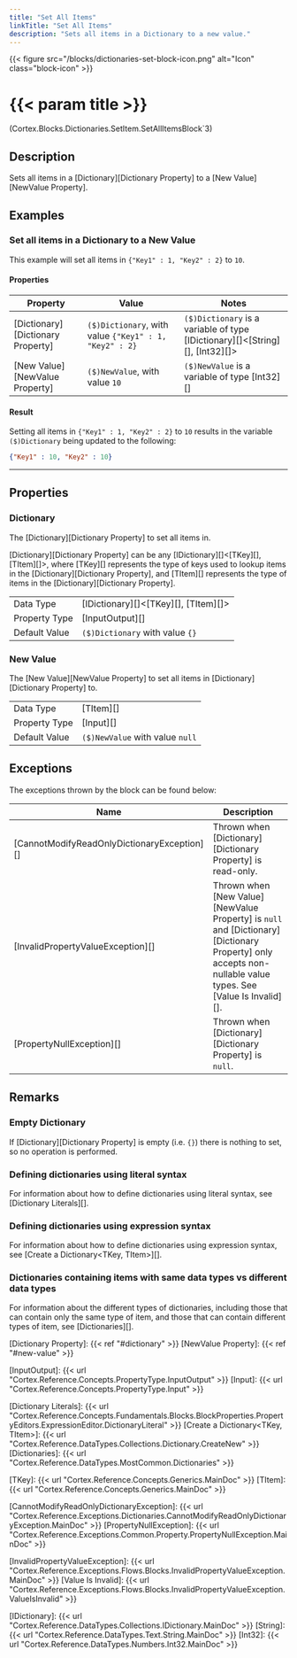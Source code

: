 ```yaml
---
title: "Set All Items"
linkTitle: "Set All Items"
description: "Sets all items in a Dictionary to a new value."
---
```


{{< figure src="/blocks/dictionaries-set-block-icon.png" alt="Icon" class="block-icon" >}}

# {{< param title >}}

<p class="namespace">(Cortex.Blocks.Dictionaries.SetItem.SetAllItemsBlock`3)</p>

## Description

Sets all items in a [Dictionary][Dictionary Property] to a [New Value][NewValue Property].

## Examples

### Set all items in a Dictionary to a New Value

This example will set all items in `{"Key1" : 1, "Key2" : 2}` to `10`.

#### Properties

| Property           | Value                     | Notes                                    |
|--------------------|---------------------------|------------------------------------------|
| [Dictionary][Dictionary Property] | `($)Dictionary`, with value `{"Key1" : 1, "Key2" : 2}` | `($)Dictionary` is a variable of type [IDictionary][]&lt;[String][], [Int32][]&gt; |
| [New Value][NewValue Property] | `($)NewValue`, with value `10` | `($)NewValue` is a variable of type [Int32][] |

#### Result

Setting all items in `{"Key1" : 1, "Key2" : 2}` to `10` results in the variable `($)Dictionary` being updated to the following:

```json
{"Key1" : 10, "Key2" : 10}
```

***

## Properties

### Dictionary

The [Dictionary][Dictionary Property] to set all items in.  

[Dictionary][Dictionary Property] can be any [IDictionary][]&lt;[TKey][], [TItem][]&gt;, where [TKey][] represents the type of keys used to lookup items in the [Dictionary][Dictionary Property], and [TItem][] represents the type of items in the [Dictionary][Dictionary Property].
  
| | |
|--------------------|---------------------------|
| Data Type | [IDictionary][]&lt;[TKey][], [TItem][]&gt; |
| Property Type | [InputOutput][] |
| Default Value | `($)Dictionary` with value `{}` |

### New Value

The [New Value][NewValue Property] to set all items in [Dictionary][Dictionary Property] to.  
  
| | |
|--------------------|---------------------------|
| Data Type | [TItem][] |
| Property Type | [Input][] |
| Default Value | `($)NewValue` with value `null` |

## Exceptions

The exceptions thrown by the block can be found below:

| Name     | Description |
|----------|-------------|
| [CannotModifyReadOnlyDictionaryException][] | Thrown when [Dictionary][Dictionary Property] is read-only. |
| [InvalidPropertyValueException][] | Thrown when [New Value][NewValue Property] is `null` and [Dictionary][Dictionary Property] only accepts non-nullable value types. See [Value Is Invalid][]. |
| [PropertyNullException][] | Thrown when [Dictionary][Dictionary Property] is `null`. |

## Remarks

### Empty Dictionary

If [Dictionary][Dictionary Property] is empty (i.e. `{}`) there is nothing to set, so no operation is performed.

### Defining dictionaries using literal syntax

For information about how to define dictionaries using literal syntax, see [Dictionary Literals][].

### Defining dictionaries using expression syntax

For information about how to define dictionaries using expression syntax, see [Create a Dictionary&lt;TKey, TItem&gt;][].

### Dictionaries containing items with same data types vs different data types

For information about the different types of dictionaries, including those that can contain only the same type of item, and those that can contain different types of item, see [Dictionaries][].

[Dictionary Property]: {{< ref "#dictionary" >}}
[NewValue Property]: {{< ref "#new-value" >}}

[InputOutput]: {{< url "Cortex.Reference.Concepts.PropertyType.InputOutput" >}}
[Input]: {{< url "Cortex.Reference.Concepts.PropertyType.Input" >}}

[Dictionary Literals]: {{< url "Cortex.Reference.Concepts.Fundamentals.Blocks.BlockProperties.PropertyEditors.ExpressionEditor.DictionaryLiteral" >}}
[Create a Dictionary&lt;TKey, TItem&gt;]: {{< url "Cortex.Reference.DataTypes.Collections.Dictionary.CreateNew" >}}
[Dictionaries]: {{< url "Cortex.Reference.DataTypes.MostCommon.Dictionaries" >}}

[TKey]: {{< url "Cortex.Reference.Concepts.Generics.MainDoc" >}}
[TItem]: {{< url "Cortex.Reference.Concepts.Generics.MainDoc" >}}

[CannotModifyReadOnlyDictionaryException]: {{< url "Cortex.Reference.Exceptions.Dictionaries.CannotModifyReadOnlyDictionaryException.MainDoc" >}}
[PropertyNullException]: {{< url "Cortex.Reference.Exceptions.Common.Property.PropertyNullException.MainDoc" >}}

[InvalidPropertyValueException]: {{< url "Cortex.Reference.Exceptions.Flows.Blocks.InvalidPropertyValueException.MainDoc" >}}
[Value Is Invalid]: {{< url "Cortex.Reference.Exceptions.Flows.Blocks.InvalidPropertyValueException.ValueIsInvalid" >}}

[IDictionary]: {{< url "Cortex.Reference.DataTypes.Collections.IDictionary.MainDoc" >}}
[String]: {{< url "Cortex.Reference.DataTypes.Text.String.MainDoc" >}}
[Int32]: {{< url "Cortex.Reference.DataTypes.Numbers.Int32.MainDoc" >}}
